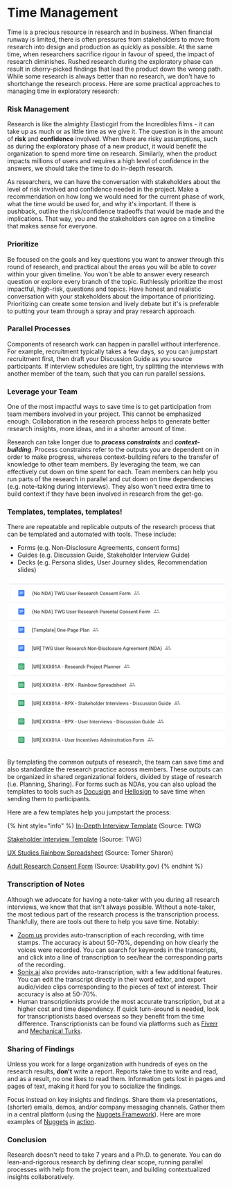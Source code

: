 # Time Management

Time is a precious resource in research and in business. When financial runway is limited, there is often pressures from stakeholders to move from research into design and production as quickly as possible. At the same time, when researchers sacrifice rigour in favour of speed, the impact of research diminishes. Rushed research during the exploratory phase can result in cherry-picked findings that lead the product down the wrong path. While some research is always better than no research, we don't have to shortchange the research process. Here are some practical approaches to managing time in exploratory research:

### Risk Management

Research is like the almighty Elasticgirl from the Incredibles films - it can take up as much or as little time as we give it. The question is in the amount of **risk** and **confidence** involved. When there are risky assumptions, such as during the exploratory phase of a new product, it would benefit the organization to spend more time on research. Similarly, when the product impacts millions of users and requires a high level of confidence in the answers, we should take the time to do in-depth research.

As researchers, we can have the conversation with stakeholders about the level of risk involved and confidence needed in the project. Make a recommendation on how long we would need for the current phase of work, what the time would be used for, and why it's important. If there is pushback, outline the risk/confidence tradeoffs that would be made and the implications. That way, you and the stakeholders can agree on a timeline that makes sense for everyone.

### Prioritize

Be focused on the goals and key questions you want to answer through this round of research, and practical about the areas you will be able to cover within your given timeline. You won't be able to answer every research question or explore every branch of the topic. Ruthlessly prioritize the most impactful, high-risk, questions and topics. Have honest and realistic conversation with your stakeholders about the importance of prioritizing. Prioritizing can create some tension and lively debate but it's is preferable to putting your team through a spray and pray research approach.

### Parallel Processes

Components of research work can happen in parallel without interference. For example, recruitment typically takes a few days, so you can jumpstart recruitment first, then draft your Discussion Guide as you source participants. If interview schedules are tight, try splitting the interviews with another member of the team, such that you can run parallel sessions. 

### Leverage your Team

One of the most impactful ways to save time is to get participation from team members involved in your project. This cannot be emphasized enough. Collaboration in the research process helps to generate better research insights, more ideas, and in a shorter amount of time. 

Research can take longer due to _**process constraints**_ and _**context-building**_. Process constraints refer to the outputs you are dependent on in order to make progress, whereas context-building refers to the transfer of knowledge to other team members. By leveraging the team, we can effectively cut down on time spent for each. Team members can help you run parts of the research in parallel and cut down on time dependencies \(e.g. note-taking during interviews\). They also won't need extra time to build context if they have been involved in research from the get-go. 

### Templates, templates, templates!

There are repeatable and replicable outputs of the research process that can be templated and automated with tools. These include:

* Forms \(e.g. Non-Disclosure Agreements, consent forms\)
* Guides \(e.g. Discussion Guide, Stakeholder Interview Guide\)
* Decks \(e.g. Persona slides, User Journey slides, Recommendation slides\)

![Example templates for TWG&apos;s research team](.gitbook/assets/screen-shot-2018-09-13-at-10.23.26-am%20%281%29.png)

By templating the common outputs of research, the team can save time and also standardize the research practice across members. These outputs can be organized in shared organizational folders, divided by stage of research \(i.e. Planning, Sharing\). For forms such as NDAs, you can also upload the templates to tools such as [Docusign](https://www.docusign.ca/) and [Hellosign](https://www.hellosign.com/) to save time when sending them to participants. 

Here are a few templates help you jumpstart the process: 

{% hint style="info" %}
[In-Depth Interview Template](https://docs.google.com/spreadsheets/d/1pdVmFchYuQYS6QNL0iJCPwrNEjj4QOyI_NLXO0debJw/edit?usp=sharing) \(Source: TWG\)

[Stakeholder Interview Template](https://docs.google.com/spreadsheets/d/1DuL3ZZo9ujpjOc-HGK4rv0AQ5LB854zXtThEjhwzF54/edit?usp=sharing) \(Source: TWG\)

[UX Studies Rainbow Spreadsheet](https://docs.google.com/spreadsheets/d/1bPg6op9Sk46lFVGaET-fruE0qz-ctNQsxbZKF-5lpn4/edit?usp=sharing) \(Source: Tomer Sharon\)

[Adult Research Consent Form](https://www.usability.gov/sites/default/files/consent-form-adult.docx) \(Source: Usability.gov\)
{% endhint %}

### Transcription of Notes

Although we advocate for having a note-taker with you during all research interviews, we know that that isn't always possible. Without a note-taker, the most tedious part of the research process is the transcription process. Thankfully, there are tools out there to help you save time. Notably:

* [Zoom.us](https://zoom.us/) provides auto-transcription of each recording, with time stamps. The accuracy is about 50-70%, depending on how clearly the voices were recorded. You can search for keywords in the transcripts, and click into a line of transcription to see/hear the corresponding parts of the recording.
* [Sonix.ai](https://sonix.ai/) also provides auto-transcription, with a few additional features. You can edit the transcript directly in their word editor, and export audio/video clips corresponding to the pieces of text of interest. Their accuracy is also at 50-70%.
* Human transcriptionists provide the most accurate transcription, but at a higher cost and time dependency. If quick turn-around is needed, look for transcriptionists based overseas so they benefit from the time difference. Transcriptionists can be found via platforms such as [Fiverr](https://www.fiverr.com/) and [Mechanical Turks](https://www.mturk.com/).

### Sharing of Findings

Unless you work for a large organization with hundreds of eyes on the research results, **don't** write a report. Reports take time to write and read, and as a result, no one likes to read them. Information gets lost in pages and pages of text, making it hard for you to socialize the findings.

Focus instead on key insights and findings. Share them via presentations, \(shorter\) emails, demos, and/or company messaging channels. Gather them in a central platform \(using the [Nuggets Framework](https://medium.com/@tsharon/the-atomic-unit-of-a-research-insight-7bf13ec8fabe)\). Here are more examples of [Nuggets](https://blog.airtable.com/how-to-build-a-ux-research-system-that-runs-on-autopilot/) in [action](https://docs.google.com/presentation/d/1rTQN81GOhjBh1eyxfVZ7StTXMD_1gq7BitTLF9mo0Mk/edit?usp=sharing).

### Conclusion

Research doesn't need to take 7 years and a Ph.D. to generate. You can do lean-and-rigorous research by defining clear scope, running parallel processes with help from the project team, and building contextualized insights collaboratively. 

